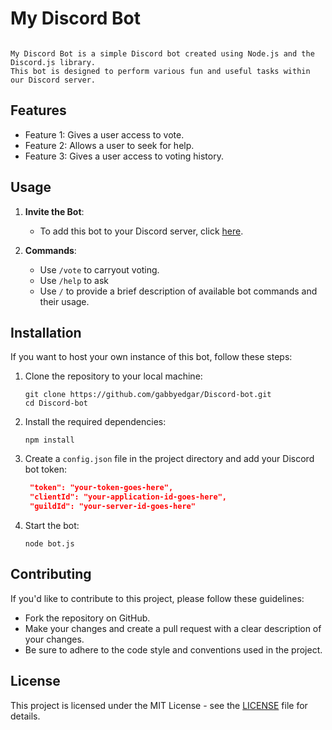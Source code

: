 


# My Discord Bot
```

My Discord Bot is a simple Discord bot created using Node.js and the Discord.js library. 
This bot is designed to perform various fun and useful tasks within our Discord server.
```


## Features

- Feature 1: Gives a user access to vote.
- Feature 2: Allows a user to seek for help.
- Feature 3: Gives a user access to voting history.



## Usage

1. **Invite the Bot**:
   - To add this bot to your Discord server, click [here](https://discord.gg/Y4vSjZVa).
   
2. **Commands**:
   - Use `/vote` to carryout voting.
   - Use `/help` to ask 
   - Use `/` to provide a brief description of available bot commands and their usage.


## Installation

If you want to host your own instance of this bot, follow these steps:

1. Clone the repository to your local machine:

   ```shell
   git clone https://github.com/gabbyedgar/Discord-bot.git
   cd Discord-bot
   ```

2. Install the required dependencies:

   ```shell
   npm install
   ```

3. Create a `config.json` file in the project directory and add your Discord bot token:

   ```json
    "token": "your-token-goes-here",
    "clientId": "your-application-id-goes-here",
    "guildId": "your-server-id-goes-here"
   ```

4. Start the bot:

   ```shell
   node bot.js
   ```



## Contributing

If you'd like to contribute to this project, please follow these guidelines:

- Fork the repository on GitHub.
- Make your changes and create a pull request with a clear description of your changes.
- Be sure to adhere to the code style and conventions used in the project.

## License

This project is licensed under the MIT License - see the [LICENSE](LICENSE) file for details.
```

